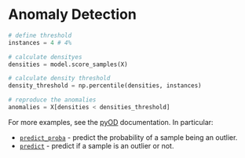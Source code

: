 # Anomaly Detection

```python
# define threshold
instances = 4 # 4%

# calculate densityes
densities = model.score_samples(X)

# calculate density threshold
density_threshold = np.percentile(densities, instances)

# reproduce the anomalies
anomalies = X[densities < densities_threshold]
```

For more examples, see the [pyOD]() documentation. In particular:

* [`predict_proba`](https://pyod.readthedocs.io/en/latest/_modules/pyod/models/base.html#BaseDetector.predict_proba) - predict the probability of a sample being an outlier.
* [`predict`](https://pyod.readthedocs.io/en/latest/_modules/pyod/models/base.html#BaseDetector.predict) - predict if a sample is an outlier or not.